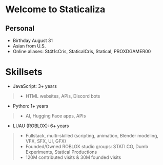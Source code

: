# Welcome to Staticaliza
## Personal
- Birthday August 31
- Asian from U.S.
- Online aliases: St4t1cCris, StaticalCris, Statical, PROXDGAMER00

# Skillsets
- JavaScript: 3+ years
>- HTML websites, APIs, Discord bots
- Python: 1+ years
>- AI, Hugging Face apps, APIs
- LUAU (ROBLOX): 6+ years
>- Fullstack, multi-skilled (scripting, animation, Blender modeling, VFX, SFX, UI, GFX)
>- Founded/Owned ROBLOX studio groups: STATI.CO, Dumb Experiments, Statical Productions
>- 120M contributed visits & 30M founded visits
